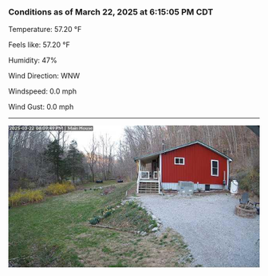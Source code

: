 ### Conditions as of March 22, 2025 at 6:15:05 PM CDT 

Temperature: 57.20 &deg;F

Feels like: 57.20 &deg;F

Humidity: 47%

Wind Direction: WNW

Windspeed: 0.0 mph

Wind Gust: 0.0 mph

---

<img src="./images/latest.jpeg"/>

